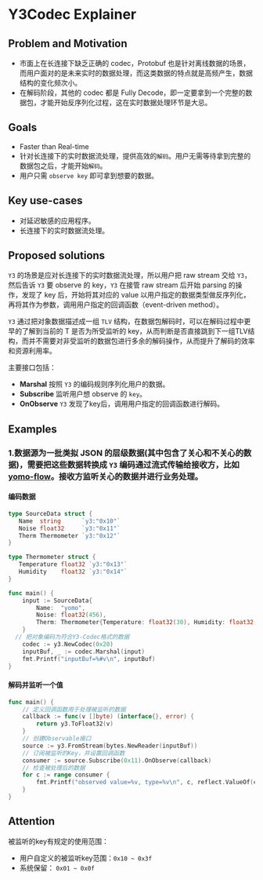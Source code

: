 # Y3Codec Explainer

## Problem and Motivation

- 市面上在长连接下缺乏正确的 codec，Protobuf 也是针对离线数据的场景，而用户面对的是未来实时的数据处理，而这类数据的特点就是高频产生，数据结构的变化频次小。
- 在解码阶段，其他的 codec 都是 Fully Decode，即一定要拿到一个完整的数据包，才能开始反序列化过程，这在实时数据处理环节是大忌。

## Goals

- Faster than Real-time
- 针对长连接下的实时数据流处理，提供高效的`解码`。用户无需等待拿到完整的数据包之后，才能开始`解码`。
- 用户只需 `observe key` 即可拿到想要的数据。

## Key use-cases

- 对延迟敏感的应用程序。
- 长连接下的实时数据流处理。

## Proposed solutions

`Y3` 的场景是应对长连接下的实时数据流处理，所以用户把 raw stream 交给 `Y3`，然后告诉 `Y3` 要 observe 的 key，`Y3` 在接管 raw stream 后开始 parsing 的操作，发现了 key 后，开始将其对应的 value 以用户指定的数据类型做反序列化，再将其作为参数，调用用户指定的回调函数（event-driven method）。

`Y3` 通过把对象数据描述成一组 `TLV` 结构，在数据包解码时，可以在解码过程中更早的了解到当前的 T 是否为所受监听的 key，从而判断是否直接跳到下一组TLV结构，而并不需要对非受监听的数据包进行多余的解码操作，从而提升了解码的效率和资源利用率。

主要接口包括：

- **Marshal** 按照 `Y3` 的编码规则序列化用户的数据。
- **Subscribe** 监听用户想 observe 的 `key`。
- **OnObserve** `Y3` 发现了key后，调用用户指定的回调函数进行解码。

## Examples

### 1.数据源为一批类拟 JSON 的层级数据(其中包含了关心和不关心的数据)，需要把这些数据转换成 `Y3` 编码通过流式传输给接收方，比如 [yomo-flow](https://yomo.run/flow)。接收方监听关心的数据并进行业务处理。

#### 编码数据

```go
type SourceData struct {
   Name  string      `y3:"0x10"`
   Noise float32     `y3:"0x11"`
   Therm Thermometer `y3:"0x12"`
}

type Thermometer struct {
   Temperature float32 `y3:"0x13"`
   Humidity    float32 `y3:"0x14"`
}

func main() {
	input := SourceData{
		Name:  "yomo",
		Noise: float32(456),
		Therm: Thermometer{Temperature: float32(30), Humidity: float32(40)},
	}
  // 把对象编码为符合Y3-Codec格式的数据
	codec := y3.NewCodec(0x20)
	inputBuf, _ := codec.Marshal(input)
	fmt.Printf("inputBuf=%#v\n", inputBuf)
}
```

#### 解码并监听一个值

```go
func main() {
	// 定义回调函数用于处理被监听的数据
	callback := func(v []byte) (interface{}, error) {
		return y3.ToFloat32(v)
	}
	// 创建Observable接口
	source := y3.FromStream(bytes.NewReader(inputBuf))
	// 订阅被监听的Key，并设置回调函数
	consumer := source.Subscribe(0x11).OnObserve(callback)
	// 检查被处理后的数据
	for c := range consumer {
		fmt.Printf("observed value=%v, type=%v\n", c, reflect.ValueOf(c).Kind())
	}
}
```

## Attention

被监听的key有规定的使用范围：
- 用户自定义的被监听key范围：`0x10 ~ 0x3f`
- 系统保留： `0x01 ~ 0x0f`

